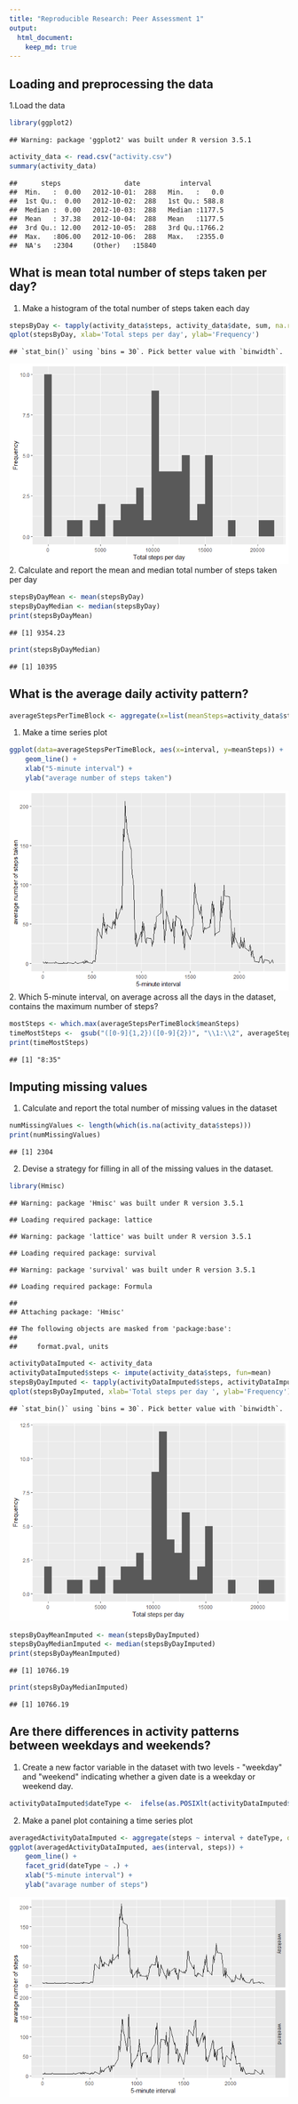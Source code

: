 ```yaml
---
title: "Reproducible Research: Peer Assessment 1"
output: 
  html_document:
    keep_md: true
---
```



## Loading and preprocessing the data
1.Load the data

```r
library(ggplot2)
```

```
## Warning: package 'ggplot2' was built under R version 3.5.1
```

```r
activity_data <- read.csv("activity.csv")
summary(activity_data)
```

```
##      steps                date          interval     
##  Min.   :  0.00   2012-10-01:  288   Min.   :   0.0  
##  1st Qu.:  0.00   2012-10-02:  288   1st Qu.: 588.8  
##  Median :  0.00   2012-10-03:  288   Median :1177.5  
##  Mean   : 37.38   2012-10-04:  288   Mean   :1177.5  
##  3rd Qu.: 12.00   2012-10-05:  288   3rd Qu.:1766.2  
##  Max.   :806.00   2012-10-06:  288   Max.   :2355.0  
##  NA's   :2304     (Other)   :15840
```


## What is mean total number of steps taken per day?
1. Make a histogram of the total number of steps taken each day

```r
stepsByDay <- tapply(activity_data$steps, activity_data$date, sum, na.rm=TRUE)
qplot(stepsByDay, xlab='Total steps per day', ylab='Frequency')
```

```
## `stat_bin()` using `bins = 30`. Pick better value with `binwidth`.
```

![](PA1_template_files/figure-html/unnamed-chunk-2-1.png)<!-- -->
2. Calculate and report the mean and median total number of steps taken per day


```r
stepsByDayMean <- mean(stepsByDay)
stepsByDayMedian <- median(stepsByDay)
print(stepsByDayMean)
```

```
## [1] 9354.23
```

```r
print(stepsByDayMedian)
```

```
## [1] 10395
```
## What is the average daily activity pattern?

```r
averageStepsPerTimeBlock <- aggregate(x=list(meanSteps=activity_data$steps), by=list(interval=activity_data$interval), FUN=mean, na.rm=TRUE)
```

1. Make a time series plot

```r
ggplot(data=averageStepsPerTimeBlock, aes(x=interval, y=meanSteps)) +
    geom_line() +
    xlab("5-minute interval") +
    ylab("average number of steps taken") 
```

![](PA1_template_files/figure-html/unnamed-chunk-5-1.png)<!-- -->
2. Which 5-minute interval, on average across all the days in the dataset, contains the maximum number of steps?

```r
mostSteps <- which.max(averageStepsPerTimeBlock$meanSteps)
timeMostSteps <-  gsub("([0-9]{1,2})([0-9]{2})", "\\1:\\2", averageStepsPerTimeBlock[mostSteps,'interval'])
print(timeMostSteps)
```

```
## [1] "8:35"
```
## Imputing missing values
1. Calculate and report the total number of missing values in the dataset

```r
numMissingValues <- length(which(is.na(activity_data$steps)))
print(numMissingValues)
```

```
## [1] 2304
```
2. Devise a strategy for filling in all of the missing values in the dataset.

```r
library(Hmisc)
```

```
## Warning: package 'Hmisc' was built under R version 3.5.1
```

```
## Loading required package: lattice
```

```
## Warning: package 'lattice' was built under R version 3.5.1
```

```
## Loading required package: survival
```

```
## Warning: package 'survival' was built under R version 3.5.1
```

```
## Loading required package: Formula
```

```
## 
## Attaching package: 'Hmisc'
```

```
## The following objects are masked from 'package:base':
## 
##     format.pval, units
```

```r
activityDataImputed <- activity_data
activityDataImputed$steps <- impute(activity_data$steps, fun=mean)
stepsByDayImputed <- tapply(activityDataImputed$steps, activityDataImputed$date, sum)
qplot(stepsByDayImputed, xlab='Total steps per day ', ylab='Frequency')
```

```
## `stat_bin()` using `bins = 30`. Pick better value with `binwidth`.
```

![](PA1_template_files/figure-html/unnamed-chunk-8-1.png)<!-- -->

```r
stepsByDayMeanImputed <- mean(stepsByDayImputed)
stepsByDayMedianImputed <- median(stepsByDayImputed)
print(stepsByDayMeanImputed)
```

```
## [1] 10766.19
```

```r
print(stepsByDayMedianImputed)
```

```
## [1] 10766.19
```

## Are there differences in activity patterns between weekdays and weekends?
1. Create a new factor variable in the dataset with two levels - "weekday" and "weekend" indicating whether a given date is a weekday or weekend day.

```r
activityDataImputed$dateType <-  ifelse(as.POSIXlt(activityDataImputed$date)$wday %in% c(0,6), 'weekend', 'weekday')
```
2. Make a panel plot containing a time series plot

```r
averagedActivityDataImputed <- aggregate(steps ~ interval + dateType, data=activityDataImputed, mean)
ggplot(averagedActivityDataImputed, aes(interval, steps)) + 
    geom_line() + 
    facet_grid(dateType ~ .) +
    xlab("5-minute interval") + 
    ylab("avarage number of steps")
```

![](PA1_template_files/figure-html/unnamed-chunk-10-1.png)<!-- -->
